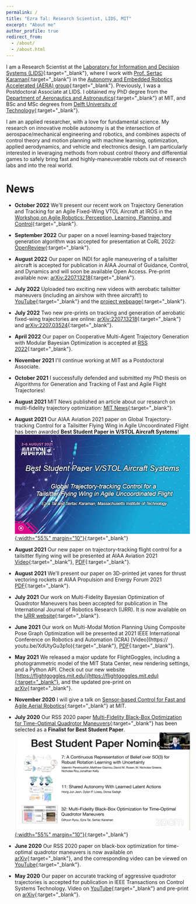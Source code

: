 ```yaml
---
permalink: /
title: "Ezra Tal: Research Scientist, LIDS, MIT"
excerpt: "About me"
author_profile: true
redirect_from: 
  - /about/
  - /about.html
---
```


I am a Research Scientist at the [Laboratory for Information and Decision Systems (LIDS)](https://lids.mit.edu){:target="_blank"}, where I work with [Prof. Sertac Karaman](http://karaman.mit.edu/){:target="_blank"} in the [Autonomy and Embedded Robotics Accelerated (AERA) group](http://aera.mit.edu/){:target="_blank"}. Previously, I was a Postdoctoral Associate at LIDS. I obtained my PhD degree from the [Department of Aeronautics and Astronautics](https://aeroastro.mit.edu){:target="_blank"} at MIT, and BSc and MSc degrees from [Delft University of Technology](https://www.tudelft.nl){:target="_blank"}.

I am an applied researcher, with a love for fundamental science.
My research on innovative mobile autonomy is at the intersection of aerospace/mechanical engineering and robotics, and
combines aspects of control theory and motion planning with machine learning, optimization, applied aerodynamics, and vehicle and electronics design.
I am particularly interested in leveraging methods from robust control theory and differential games to safely bring fast and highly-maneuverable robots out of research labs and into the real world.


News
======
* **October 2022** We'll present our recent work on Trajectory Generation and Tracking for an Agile Fixed-Wing VTOL Aircraft at IROS in the [Workshop on Agile Robotics: Perception, Learning, Planning, and Control](https://wp.nyu.edu/workshopiros2022agilerobotics/){:target="_blank"}.

* **September 2022** Our paper on a novel learning-based trajectory generation algorithm was accepted for presentation at CoRL 2022: [OpenReview](https://openreview.net/forum?id=ZJYbW8Cwys){:target="_blank"}.

* **August 2022** Our paper on INDI for agile maneuvering of a tailsitter aircraft is accepted for publication in AIAA Journal of Guidance, Control, and Dynamics and will soon be available Open Access. Pre-print available now: [arXiv:2207.13218](https://arxiv.org/abs/2207.13218){:target="_blank"}.

* **July 2022** Uploaded two exciting new videos with aerobatic tailsitter maneuvers (including an airshow with three aircraft!) to [YouTube](https://youtu.be/PLjN2UNz8Mg){:target="_blank"} and the [project webpage](https://aera.mit.edu/projects/aerobatic-maneuvers-for-fixed-wing-vtol-aircraft){:target="_blank"}.

* **July 2022** Two new pre-prints on tracking and generation of aerobatic fixed-wing trajectories are online: [arXiv:2207.13218](https://arxiv.org/abs/2207.13218){:target="_blank"} and [arXiv:2207.03524](https://arxiv.org/abs/2207.03524){:target="_blank"}.

* **April 2022** Our paper on Cooperative Multi-Agent Trajectory Generation with Modular Bayesian Optimization is accepted at [RSS 2022](https://roboticsconference.org/program/papers/060/){:target="_blank"}.

* **November 2021** I'll continue working at MIT as a Postdoctoral Associate.

* **October 2021** I successfully defended and submitted my PhD thesis on Algorithms for Generation and Tracking of Fast and Agile Flight Trajectories!

* **August 2021** MIT News published an article about our research on multi-fidelity trajectory optimization: [MIT News](https://news.mit.edu/2021/drones-speed-route-system-0810){:target="_blank"}.

* **August 2021** Our AIAA Aviation 2021 paper on Global Trajectory-tracking Control for a Tailsitter Flying Wing in Agile Uncoordinated Flight has been awarded **Best Student Paper in V/STOL Aircraft Systems**!  
[![image](/images/vstol.jpeg){:width="55%" margin="10"}](/images/vstol.jpeg){:target="_blank"}

* **August 2021** Our new paper on trajectory-tracking flight control for a tailsitter flying wing will be presented at AIAA Aviation 2021 [Video](https://youtu.be/tGQO-6DPT1M){:target="_blank"}, [PDF](/files/TalKaraman_Aviation2021.pdf){:target="_blank"}.

* **August 2021** We'll present our paper on 3D-printed jet vanes for thrust vectoring rockets at AIAA Propulsion and Energy Forum 2021 [PDF](/files/BibersteinTalKaraman_PropEnergy2021.pdf){:target="_blank"}.

* **July 2021** Our work on Multi-Fidelity Bayesian Optimization of Quadrotor Maneuvers has been accepted for publication in The International Journal of Robotics Research (IJRR). It is now available on the [IJRR website](https://doi.org/10.1177%2F02783649211033317){:target="_blank"}.

* **June 2021** Our work on Multi-Modal Motion Planning Using Composite Pose Graph Optimization will be presented at 2021 IEEE International Conference on Robotics and Automation (ICRA) [Video](https://
youtu.be/XdUtyGu3p1o){:target="_blank"}, [PDF](https://arxiv.org/pdf/2107.02384.pdf){:target="_blank"}.

* **May 2021** We released a major update for FlightGoggles, including a photogrammetric model of the MIT Stata Center, new rendering settings, and a Python API. Check out our new website [https://flightgoggles.mit.edu](https://flightgoggles.mit.edu){:target="_blank"},  and the updated pre-print on [arXiv](https://arxiv.org/abs/1905.11377){:target="_blank"}.

* **November 2020** I will give a talk on [Sensor-based Control for Fast and Agile Aerial Robotics](https://lids.mit.edu/news-and-events/events/sensor-based-control-fast-and-agile-aerial-robotics){:target="_blank"} at MIT.

* **July 2020** Our RSS 2020 paper [Multi-Fidelity Black-Box Optimization for Time-Optimal Quadrotor Maneuvers](https://roboticsconference.org/program/papers/32/){:target="_blank"} has been selected as a **Finalist for Best Student Paper**.  
[![image](/images/rss_beststudentpaper_nominees.jpeg){:width="55%" margin="10"}](/images/rss_beststudentpaper_nominees.jpeg){:target="_blank"}

* **June 2020** Our RSS 2020 paper on black-box optimization for time-optimal quadrotor maneuvers is now available on [arXiv](https://arxiv.org/abs/2006.02513){:target="_blank"}, and the corresponding video can be viewed on [YouTube](https://youtu.be/igwULi_H1Kg){:target="_blank"}.
 
* **May 2020** Our paper on accurate tracking of aggressive quadrotor trajectories is accepted for publication in IEEE Transactions on Control Systems Technology. Video on [YouTube](https://youtu.be/K15lNBAKDCs){:target="_blank"} and pre-print on [arXiv](https://arxiv.org/abs/1809.04048){:target="_blank"}.